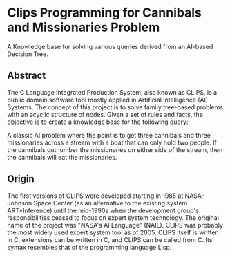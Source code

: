 # **Clips Programming for Cannibals and Missionaries Problem**
A Knowledge base for solving various queries derived from an AI-based Decision Tree. 

## Abstract
The C Language Integrated Production System, also known as CLIPS, is a public domain software tool mostly applied in Artificial Intelligence (AI) Systems. The concept of this project is to solve family tree-based problems with an acyclic structure of nodes. Given a set of rules and facts, the objective is to create a knowledge base for the following query:

A classic AI problem where the point is to get three cannibals and three missionaries across a stream with a boat that can only hold two people. If the cannibals outnumber 
the missionaries on either side of the stream, then the cannibals will eat the missionaries. 

## Origin
The first versions of CLIPS were developed starting in 1985 at NASA-Johnson Space Center (as an alternative to the existing system ART*Inference) until the mid-1990s when the development group's responsibilities ceased to focus on expert system technology. The original name of the project was "NASA's AI Language" (NAIL). CLIPS was probably the most widely used expert system tool as of 2005. CLIPS itself is written in C, extensions can be written in C, and CLIPS can be called from C. Its syntax resembles that of the programming language Lisp.
